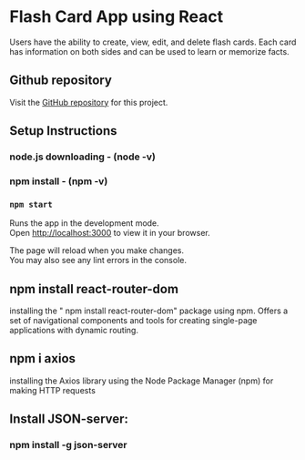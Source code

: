 # Flash Card App using React
Users have the ability to create, view, edit, and delete flash cards. Each card has information on both sides and can be used to learn or memorize facts.

## Github repository

Visit the [GitHub repository](https://github.com/Gozal12107/hw3.git) for this project.

## Setup Instructions

### node.js downloading - (node -v)
### npm install  - (npm -v)
### `npm start`

Runs the app in the development mode.\
Open [http://localhost:3000](http://localhost:3000) to view it in your browser.

The page will reload when you make changes.\
You may also see any lint errors in the console.

##  npm install react-router-dom
installing the " npm install react-router-dom" package using npm. Offers a set of navigational components and tools for creating single-page applications with dynamic routing.

## npm i axios 
installing the Axios library using the Node Package Manager (npm) for making HTTP requests


## Install JSON-server:
### npm install -g json-server



